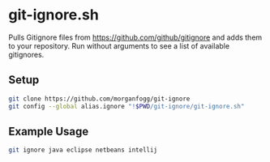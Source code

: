 # git-ignore.sh

Pulls Gitignore files from https://github.com/github/gitignore and adds them to your repository. Run without arguments to see a list of available gitignores.

## Setup

```bash
git clone https://github.com/morganfogg/git-ignore
git config --global alias.ignore "!$PWD/git-ignore/git-ignore.sh"
```

## Example Usage

```bash
git ignore java eclipse netbeans intellij
```
